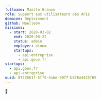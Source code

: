 ```yaml
---
fullname: Maelle Granon
role: Support aux utilisateurs des APIs
domaine: Déploiement
github: Maelle04
missions:
  - start: 2020-03-02
    end: 2020-08-22
    status: admin
    employer: dinum
    startups:
      - api-entreprise
      - api.gouv.fr
startups:
  - api.gouv.fr
  - api-entreprise
uuid: 8723561f-5ff9-4abe-9077-b876a4425f69
---
```

🦉